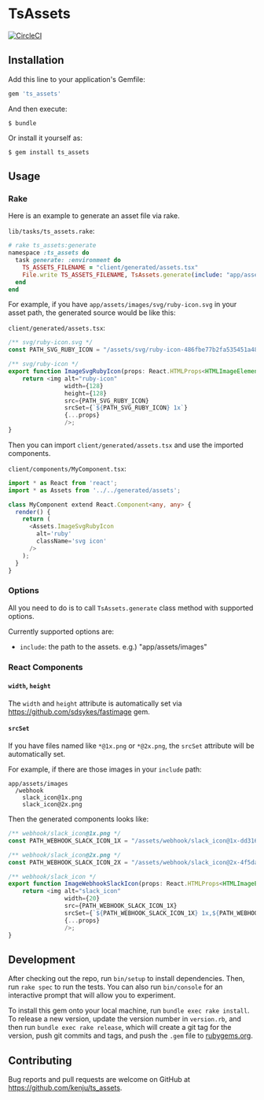 # TsAssets

[![CircleCI](https://circleci.com/gh/bitjourney/ts_assets-rails.svg?style=svg)](https://circleci.com/gh/bitjourney/ts_assets-rails)

## Installation

Add this line to your application's Gemfile:

```ruby
gem 'ts_assets'
```

And then execute:

    $ bundle

Or install it yourself as:

    $ gem install ts_assets

## Usage

### Rake

Here is an example to generate an asset file via rake.

`lib/tasks/ts_assets.rake`:

```ruby
# rake ts_assets:generate
namespace :ts_assets do
  task generate: :environment do
    TS_ASSETS_FILENAME = "client/generated/assets.tsx"
    File.write TS_ASSETS_FILENAME, TsAssets.generate(include: "app/assets/images")
  end
end
```

For example, if  you have `app/assets/images/svg/ruby-icon.svg` in your asset path, the generated source would be like this:

`client/generated/assets.tsx`:

```typescript
/** svg/ruby-icon.svg */
const PATH_SVG_RUBY_ICON = "/assets/svg/ruby-icon-486fbe77b2fa535451a48ccd48587f8a1359fb373b7843e14fb5a84cb2697160.svg";

/** svg/ruby-icon */
export function ImageSvgRubyIcon(props: React.HTMLProps<HTMLImageElement>) {
    return <img alt="ruby-icon"
                width={128}
                height={128}
                src={PATH_SVG_RUBY_ICON}
                srcSet={`${PATH_SVG_RUBY_ICON} 1x`}
                {...props}
                />;
}
```

Then you can import `client/generated/assets.tsx` and use the imported components.

`client/components/MyComponent.tsx`:

```typescript
import * as React from 'react';
import * as Assets from '../../generated/assets';

class MyComponent extend React.Component<any, any> {
  render() {
    return (
      <Assets.ImageSvgRubyIcon 
        alt='ruby' 
        className='svg icon' 
      />
    );
  }
}
```

### Options

All you need to do is to call `TsAssets.generate` class method with supported options. 

Currently supported options are:

- `include`: the path to the assets. e.g.) "app/assets/images"

### React Components

#### `width`, `height`

The `width` and `height` attribute is automatically set via https://github.com/sdsykes/fastimage gem.

#### `srcSet`

If you have files named like `*@1x.png` or `*@2x.png`, the `srcSet` attribute will be automatically set.

For example, if there are those images in your `include` path:

```
app/assets/images
  /webhook
    slack_icon@1x.png
    slack_icon@2x.png
```

Then the generated components looks like:

```typescript
/** webhook/slack_icon@1x.png */
const PATH_WEBHOOK_SLACK_ICON_1X = "/assets/webhook/slack_icon@1x-dd316f78fb005e28fb960482d5972fc58ab33da6836c684c1b61e7cb1b60d1e0.png";

/** webhook/slack_icon@2x.png */
const PATH_WEBHOOK_SLACK_ICON_2X = "/assets/webhook/slack_icon@2x-4f5daeae796f89bb5590bae233226cacd092c1c4e911a12061bfe12c597cc885.png";

/** webhook/slack_icon */
export function ImageWebhookSlackIcon(props: React.HTMLProps<HTMLImageElement>) {
    return <img alt="slack_icon"
                width={20}
                src={PATH_WEBHOOK_SLACK_ICON_1X}
                srcSet={`${PATH_WEBHOOK_SLACK_ICON_1X} 1x,${PATH_WEBHOOK_SLACK_ICON_2X} 2x`}
                {...props}
                />;
}
```

## Development

After checking out the repo, run `bin/setup` to install dependencies. Then, run `rake spec` to run the tests. You can also run `bin/console` for an interactive prompt that will allow you to experiment.

To install this gem onto your local machine, run `bundle exec rake install`. To release a new version, update the version number in `version.rb`, and then run `bundle exec rake release`, which will create a git tag for the version, push git commits and tags, and push the `.gem` file to [rubygems.org](https://rubygems.org).

## Contributing

Bug reports and pull requests are welcome on GitHub at https://github.com/kenju/ts_assets.
